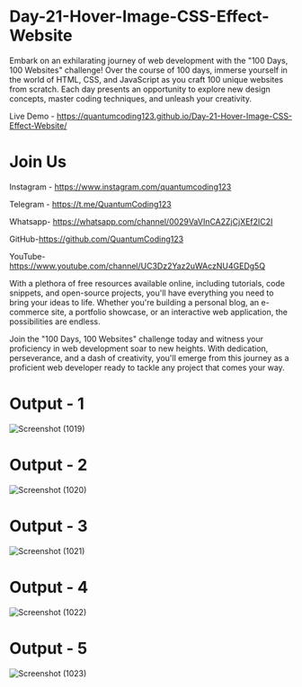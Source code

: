 # Day-21-Hover-Image-CSS-Effect-Website

Embark on an exhilarating journey of web development with the "100 Days, 100 Websites" challenge! Over the course of 100 days, immerse yourself in the world of HTML, CSS, and JavaScript as you craft 100 unique websites from scratch. Each day presents an opportunity to explore new design concepts, master coding techniques, and unleash your creativity.

Live Demo - https://quantumcoding123.github.io/Day-21-Hover-Image-CSS-Effect-Website/

# Join Us

Instagram - https://www.instagram.com/quantumcoding123

Telegram - https://t.me/QuantumCoding123

Whatsapp- https://whatsapp.com/channel/0029VaVInCA2ZjCjXEf2IC2I

GitHub-https://github.com/QuantumCoding123

YouTube-https://www.youtube.com/channel/UC3Dz2Yaz2uWAczNU4GEDg5Q

With a plethora of free resources available online, including tutorials, code snippets, and open-source projects, you'll have everything you need to bring your ideas to life. Whether you're building a personal blog, an e-commerce site, a portfolio showcase, or an interactive web application, the possibilities are endless.

Join the "100 Days, 100 Websites" challenge today and witness your proficiency in web development soar to new heights. With dedication, perseverance, and a dash of creativity, you'll emerge from this journey as a proficient web developer ready to tackle any project that comes your way.

# Output - 1

![Screenshot (1019)](https://github.com/user-attachments/assets/a5905e94-bf76-43c6-81c9-25ca58b8340b)

# Output - 2

![Screenshot (1020)](https://github.com/user-attachments/assets/8b6096d8-b59d-4525-b7b0-304dbda9ca0a)

# Output - 3

![Screenshot (1021)](https://github.com/user-attachments/assets/52a4e7f0-f115-45f3-883c-d17c53fcb89b)

# Output - 4

![Screenshot (1022)](https://github.com/user-attachments/assets/6f6c660d-fcb6-4aed-b65d-6ba3774e391a)

# Output - 5

![Screenshot (1023)](https://github.com/user-attachments/assets/7c309ff0-fb0a-40ac-940e-74dbde2ed29f)



